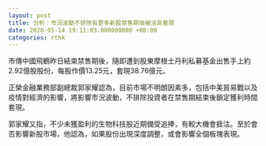 ```yaml
---
layout: post
title: 分析：市況波動不排除有更多新股禁售期後被沽貨套現
date: 2020-05-14 19:11:03.000000000 +08:00
categories: rthk
---
```


市傳中國飛鶴昨日結束禁售期後，隨即遭到股東摩根士丹利私募基金出售手上約2.92億股股份，每股作價13.25元，套現38.76億元。

正榮金融業務部副總裁郭家耀認為，目前市場不明朗因素多，包括中美貿易戰以及疫情對經濟的影響，將影響市況波動，不排除投資者在禁售期結束後鎖定獲利時間套現。

郭家耀又指，不少未獲盈利的生物科技股近期備受追捧，有較大機會捱沽。至於會否影響新股市場，他認為，如果股份出現深度調整，或會影響全個板塊表現。
